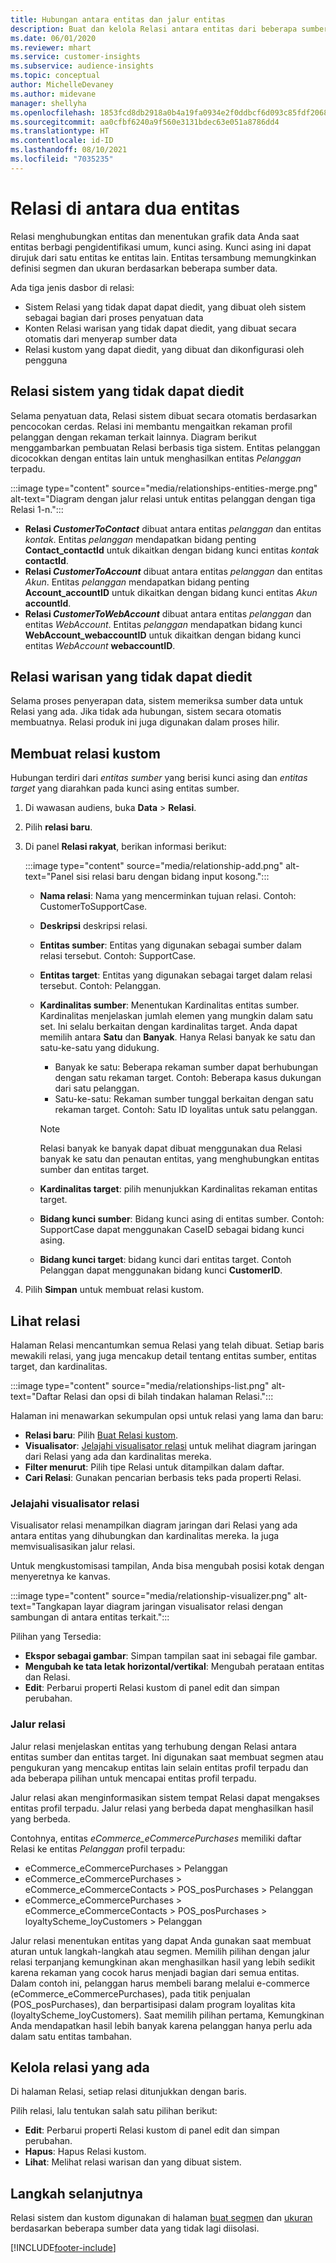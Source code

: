 ```yaml
---
title: Hubungan antara entitas dan jalur entitas
description: Buat dan kelola Relasi antara entitas dari beberapa sumber data.
ms.date: 06/01/2020
ms.reviewer: mhart
ms.service: customer-insights
ms.subservice: audience-insights
ms.topic: conceptual
author: MichelleDevaney
ms.author: midevane
manager: shellyha
ms.openlocfilehash: 1853fcd8db2918a0b4a19fa0934e2f0ddbcf6d093c85fdf2068a13f954035dec
ms.sourcegitcommit: aa0cfbf6240a9f560e3131bdec63e051a8786dd4
ms.translationtype: HT
ms.contentlocale: id-ID
ms.lasthandoff: 08/10/2021
ms.locfileid: "7035235"
---
```

# <a name="relationships-between-entities"></a>Relasi di antara dua entitas

Relasi menghubungkan entitas dan menentukan grafik data Anda saat entitas berbagi pengidentifikasi umum, kunci asing. Kunci asing ini dapat dirujuk dari satu entitas ke entitas lain. Entitas tersambung memungkinkan definisi segmen dan ukuran berdasarkan beberapa sumber data.

Ada tiga jenis dasbor di relasi: 
- Sistem Relasi yang tidak dapat dapat diedit, yang dibuat oleh sistem sebagai bagian dari proses penyatuan data
- Konten Relasi warisan yang tidak dapat diedit, yang dibuat secara otomatis dari menyerap sumber data 
- Relasi kustom yang dapat diedit, yang dibuat dan dikonfigurasi oleh pengguna

## <a name="non-editable-system-relationships"></a>Relasi sistem yang tidak dapat diedit

Selama penyatuan data, Relasi sistem dibuat secara otomatis berdasarkan pencocokan cerdas. Relasi ini membantu mengaitkan rekaman profil pelanggan dengan rekaman terkait lainnya. Diagram berikut menggambarkan pembuatan Relasi berbasis tiga sistem. Entitas pelanggan dicocokkan dengan entitas lain untuk menghasilkan entitas *Pelanggan* terpadu.

:::image type="content" source="media/relationships-entities-merge.png" alt-text="Diagram dengan jalur relasi untuk entitas pelanggan dengan tiga Relasi 1-n.":::

- **Relasi *CustomerToContact*** dibuat antara entitas *pelanggan* dan entitas *kontak*. Entitas *pelanggan* mendapatkan bidang penting **Contact_contactId** untuk dikaitkan dengan bidang kunci entitas *kontak* **contactId**.
- **Relasi *CustomerToAccount*** dibuat antara entitas *pelanggan* dan entitas *Akun*. Entitas *pelanggan* mendapatkan bidang penting **Account_accountID** untuk dikaitkan dengan bidang kunci entitas *Akun* **accountId**.
- **Relasi *CustomerToWebAccount*** dibuat antara entitas *pelanggan* dan entitas *WebAccount*. Entitas *pelanggan* mendapatkan bidang kunci **WebAccount_webaccountID** untuk dikaitkan dengan bidang kunci entitas *WebAccount* **webaccountID**.

## <a name="non-editable-inherited-relationships"></a>Relasi warisan yang tidak dapat diedit

Selama proses penyerapan data, sistem memeriksa sumber data untuk Relasi yang ada. Jika tidak ada hubungan, sistem secara otomatis membuatnya. Relasi produk ini juga digunakan dalam proses hilir.

## <a name="create-a-custom-relationship"></a>Membuat relasi kustom

Hubungan terdiri dari *entitas sumber* yang berisi kunci asing dan *entitas target* yang diarahkan pada kunci asing entitas sumber. 

1. Di wawasan audiens, buka **Data** > **Relasi**.

2. Pilih **relasi baru**.

3. Di panel **Relasi rakyat**, berikan informasi berikut:

   :::image type="content" source="media/relationship-add.png" alt-text="Panel sisi relasi baru dengan bidang input kosong.":::

   - **Nama relasi**: Nama yang mencerminkan tujuan relasi. Contoh: CustomerToSupportCase.
   - **Deskripsi** deskripsi relasi.
   - **Entitas sumber**: Entitas yang digunakan sebagai sumber dalam relasi tersebut. Contoh: SupportCase.
   - **Entitas target**: Entitas yang digunakan sebagai target dalam relasi tersebut. Contoh: Pelanggan.
   - **Kardinalitas sumber**: Menentukan Kardinalitas entitas sumber. Kardinalitas menjelaskan jumlah elemen yang mungkin dalam satu set. Ini selalu berkaitan dengan kardinalitas target. Anda dapat memilih antara **Satu** dan **Banyak**. Hanya Relasi banyak ke satu dan satu-ke-satu yang didukung.  
     - Banyak ke satu: Beberapa rekaman sumber dapat berhubungan dengan satu rekaman target. Contoh: Beberapa kasus dukungan dari satu pelanggan.
     - Satu-ke-satu: Rekaman sumber tunggal berkaitan dengan satu rekaman target. Contoh: Satu ID loyalitas untuk satu pelanggan.

     > [!NOTE]
     > Relasi banyak ke banyak dapat dibuat menggunakan dua Relasi banyak ke satu dan penautan entitas, yang menghubungkan entitas sumber dan entitas target.

   - **Kardinalitas target**: pilih menunjukkan Kardinalitas rekaman entitas target. 
   - **Bidang kunci sumber**: Bidang kunci asing di entitas sumber. Contoh: SupportCase dapat menggunakan CaseID sebagai bidang kunci asing.
   - **Bidang kunci target**: bidang kunci dari entitas target. Contoh Pelanggan dapat menggunakan bidang kunci **CustomerID**.

4. Pilih **Simpan** untuk membuat relasi kustom.

## <a name="view-relationships"></a>Lihat relasi

Halaman Relasi mencantumkan semua Relasi yang telah dibuat. Setiap baris mewakili relasi, yang juga mencakup detail tentang entitas sumber, entitas target, dan kardinalitas. 

:::image type="content" source="media/relationships-list.png" alt-text="Daftar Relasi dan opsi di bilah tindakan halaman Relasi.":::

Halaman ini menawarkan sekumpulan opsi untuk relasi yang lama dan baru: 
- **Relasi baru**: Pilih [Buat Relasi kustom](#create-a-custom-relationship).
- **Visualisator**: [Jelajahi visualisator relasi](#explore-the-relationship-visualizer) untuk melihat diagram jaringan dari Relasi yang ada dan kardinalitas mereka.
- **Filter menurut**: Pilih tipe Relasi untuk ditampilkan dalam daftar.
- **Cari Relasi**: Gunakan pencarian berbasis teks pada properti Relasi.

### <a name="explore-the-relationship-visualizer"></a>Jelajahi visualisator relasi

Visualisator relasi menampilkan diagram jaringan dari Relasi yang ada antara entitas yang dihubungkan dan kardinalitas mereka. Ia juga memvisualisasikan jalur relasi.

Untuk mengkustomisasi tampilan, Anda bisa mengubah posisi kotak dengan menyeretnya ke kanvas.

:::image type="content" source="media/relationship-visualizer.png" alt-text="Tangkapan layar diagram jaringan visualisator relasi dengan sambungan di antara entitas terkait.":::

Pilihan yang Tersedia: 
- **Ekspor sebagai gambar**: Simpan tampilan saat ini sebagai file gambar.
- **Mengubah ke tata letak horizontal/vertikal**: Mengubah perataan entitas dan Relasi.
- **Edit**: Perbarui properti Relasi kustom di panel edit dan simpan perubahan.

### <a name="relationship-path"></a>Jalur relasi

Jalur relasi menjelaskan entitas yang terhubung dengan Relasi antara entitas sumber dan entitas target. Ini digunakan saat membuat segmen atau pengukuran yang mencakup entitas lain selain entitas profil terpadu dan ada beberapa pilihan untuk mencapai entitas profil terpadu.

Jalur relasi akan menginformasikan sistem tempat Relasi dapat mengakses entitas profil terpadu. Jalur relasi yang berbeda dapat menghasilkan hasil yang berbeda.

Contohnya, entitas *eCommerce_eCommercePurchases* memiliki daftar Relasi ke entitas *Pelanggan* profil terpadu:

- eCommerce_eCommercePurchases > Pelanggan
- eCommerce_eCommercePurchases > eCommerce_eCommerceContacts > POS_posPurchases > Pelanggan
- eCommerce_eCommercePurchases > eCommerce_eCommerceContacts > POS_posPurchases > loyaltyScheme_loyCustomers > Pelanggan 

Jalur relasi menentukan entitas yang dapat Anda gunakan saat membuat aturan untuk langkah-langkah atau segmen. Memilih pilihan dengan jalur relasi terpanjang kemungkinan akan menghasilkan hasil yang lebih sedikit karena rekaman yang cocok harus menjadi bagian dari semua entitas. Dalam contoh ini, pelanggan harus membeli barang melalui e-commerce (eCommerce_eCommercePurchases), pada titik penjualan (POS_posPurchases), dan berpartisipasi dalam program loyalitas kita (loyaltyScheme_loyCustomers). Saat memilih pilihan pertama, Kemungkinan Anda mendapatkan hasil lebih banyak karena pelanggan hanya perlu ada dalam satu entitas tambahan.

## <a name="manage-existing-relationships"></a>Kelola relasi yang ada 

Di halaman Relasi, setiap relasi ditunjukkan dengan baris. 

Pilih relasi, lalu tentukan salah satu pilihan berikut: 
 
- **Edit**: Perbarui properti Relasi kustom di panel edit dan simpan perubahan.
- **Hapus**: Hapus Relasi kustom.
- **Lihat**: Melihat relasi warisan dan yang dibuat sistem. 

## <a name="next-step"></a>Langkah selanjutnya

Relasi sistem dan kustom digunakan di halaman [buat segmen](segments.md) dan [ukuran](measures.md) berdasarkan beberapa sumber data yang tidak lagi diisolasi.

[!INCLUDE[footer-include](../includes/footer-banner.md)]
